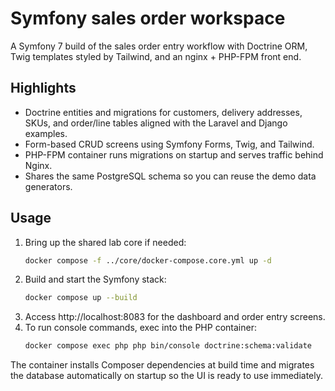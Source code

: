 # Symfony sales order workspace

A Symfony 7 build of the sales order entry workflow with Doctrine ORM, Twig templates styled by Tailwind, and an nginx + PHP-FPM front end.

## Highlights
- Doctrine entities and migrations for customers, delivery addresses, SKUs, and order/line tables aligned with the Laravel and Django examples.
- Form-based CRUD screens using Symfony Forms, Twig, and Tailwind.
- PHP-FPM container runs migrations on startup and serves traffic behind Nginx.
- Shares the same PostgreSQL schema so you can reuse the demo data generators.

## Usage
1. Bring up the shared lab core if needed:
   ```bash
   docker compose -f ../core/docker-compose.core.yml up -d
   ```
2. Build and start the Symfony stack:
   ```bash
   docker compose up --build
   ```
3. Access http://localhost:8083 for the dashboard and order entry screens.
4. To run console commands, exec into the PHP container:
   ```bash
   docker compose exec php php bin/console doctrine:schema:validate
   ```

The container installs Composer dependencies at build time and migrates the database automatically on startup so the UI is ready to use immediately.
